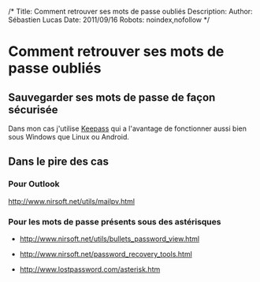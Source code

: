 /*
Title: Comment retrouver ses mots de passe oubliés
Description: 
Author: Sébastien Lucas
Date: 2011/09/16
Robots: noindex,nofollow
*/
# Comment retrouver ses mots de passe oubliés

## Sauvegarder ses mots de passe de façon sécurisée
Dans mon cas j'utilise [Keepass](http://keepass.info/) qui a l'avantage de fonctionner aussi bien sous Windows que Linux ou Android.
## Dans le pire des cas

### Pour Outlook
http://www.nirsoft.net/utils/mailpv.html
### Pour les mots de passe présents sous des astérisques

*	http://www.nirsoft.net/utils/bullets_password_view.html

*	http://www.nirsoft.net/password_recovery_tools.html

*	http://www.lostpassword.com/asterisk.htm





